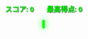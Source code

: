 <!DOCTYPE html>
<html lang="ja">
<head>
  <meta charset="UTF-8" />
  <meta name="viewport" content="width=device-width, initial-scale=1" />
  <title>Snake Game</title>
  <style>
    body {
      background: url('background.jpg') no-repeat center center fixed;
      background-size: cover;
      display: flex;
      flex-direction: column;
      align-items: center;
      justify-content: flex-start;
      height: 100vh;
      margin: 0;
      font-family: 'Segoe UI', Tahoma, Geneva, Verdana, sans-serif;
      color: white;
      position: relative;
    }

    body::before {
      content: '';
      position: absolute;
      top: 0; left: 0;
      width: 100%; height: 100%;
      background: rgba(0, 0, 0, 0.6);
      z-index: -1;
    }

    .scoreboard {
      display: flex;
      gap: 40px;
      margin-top: 20px;
      margin-bottom: 10px;
      font-size: 22px;
      font-weight: bold;
      color: #0f0;
      text-shadow: 1px 1px 2px #000;
    }

    canvas {
      background: #000;
      border: 4px solid #0f0;
      box-shadow: 0 0 20px #0f0;
      border-radius: 10px;
    }

    #newRecord {
      margin-top: 10px;
      font-size: 20px;
      font-weight: bold;
      color: gold;
      display: none;
      animation: blink 1s infinite;
    }

    @keyframes blink {
      0%, 100% { opacity: 1; }
      50% { opacity: 0.3; }
    }

    #gameOver {
      margin-top: 20px;
      font-size: 30px;
      font-weight: bold;
      color: #ff4c4c;
      text-shadow: 2px 2px 5px #000;
      display: none;
    }

    button {
      margin-top: 15px;
      padding: 10px 24px;
      font-size: 18px;
      cursor: pointer;
      border: none;
      border-radius: 8px;
      background: linear-gradient(to right, #4CAF50, #45A049);
      color: white;
      box-shadow: 0 4px 6px rgba(0,0,0,0.3);
      transition: 0.3s ease;
    }

    button:hover {
      background: linear-gradient(to right, #45A049, #3e8e41);
      transform: scale(1.05);
    }
  </style>
</head>
<body>

  <div class="scoreboard">
    <div id="score">スコア: 0</div>
    <div id="bestScore">最高得点: 0</div>
  </div>

  <canvas id="game" width="600" height="600"></canvas>
  <div id="newRecord">🎉 New Record!</div>
  <div id="gameOver">失敗しました ! 頑張れ <button id="restartBtn">再起動</button></div>

  <script>
    const canvas = document.getElementById('game');
    const ctx = canvas.getContext('2d');
    const scoreDisplay = document.getElementById('score');
    const bestScoreDisplay = document.getElementById('bestScore');
    const newRecordDisplay = document.getElementById('newRecord');
    const gameOverDisplay = document.getElementById('gameOver');
    const restartBtn = document.getElementById('restartBtn');

    const box = 20;
    const canvasSize = 600;

    let snake = [];
    let direction = 'RIGHT';
    let food;
    let score;
    let gameInterval;
    let speed;
    let bestScore = localStorage.getItem('bestScore') || 0;

    function init() {
      snake = [{ x: 9 * box, y: 10 * box }];
      direction = 'RIGHT';
      score = 0;
      speed = 140;
      scoreDisplay.textContent = `スコア: ${score}`;
      bestScoreDisplay.textContent = `最高得点: ${bestScore}`;
      newRecordDisplay.style.display = 'none';

      food = {
        x: Math.floor(Math.random() * 30) * box,
        y: Math.floor(Math.random() * 30) * box,
      };

      gameOverDisplay.style.display = 'none';
      if (gameInterval) clearInterval(gameInterval);
      gameInterval = setInterval(draw, speed);
    }

    function draw() {
      ctx.fillStyle = 'rgba(0, 0, 0, 0.92)';
      ctx.fillRect(0, 0, canvasSize, canvasSize);

      const gradient = ctx.createRadialGradient(
        canvasSize / 2, canvasSize / 2, 50,
        canvasSize / 2, canvasSize / 2, 300
      );
      gradient.addColorStop(0, 'rgba(0, 255, 0, 0.15)');
      gradient.addColorStop(1, 'rgba(0, 255, 0, 0)');
      ctx.fillStyle = gradient;
      ctx.fillRect(0, 0, canvasSize, canvasSize);

      ctx.fillStyle = 'white';
      ctx.fillRect(food.x, food.y, box, box);

      for (let i = 0; i < snake.length; i++) {
        const hue = (i * 25) % 360;
        ctx.fillStyle = i === 0 ? 'white' : `hsl(${hue}, 100%, 50%)`;
        ctx.fillRect(snake[i].x, snake[i].y, box, box);
      }

      let snakeX = snake[0].x;
      let snakeY = snake[0].y;

      if (direction === 'LEFT') snakeX -= box;
      else if (direction === 'UP') snakeY -= box;
      else if (direction === 'RIGHT') snakeX += box;
      else if (direction === 'DOWN') snakeY += box;

      if (
        snakeX < 0 || snakeX >= canvasSize ||
        snakeY < 0 || snakeY >= canvasSize ||
        collision({ x: snakeX, y: snakeY }, snake)
      ) {
        clearInterval(gameInterval);
        gameOverDisplay.style.display = 'block';
        return;
      }

      if (snakeX === food.x && snakeY === food.y) {
        score++;
        scoreDisplay.textContent = `スコア: ${score}`;

        if (score > bestScore) {
          bestScore = score;
          localStorage.setItem('bestScore', bestScore);
          bestScoreDisplay.textContent = `最高得点: ${bestScore}`;
          newRecordDisplay.style.display = 'block';
        }

        food = {
          x: Math.floor(Math.random() * 30) * box,
          y: Math.floor(Math.random() * 30) * box,
        };

        if (speed > 30) {
          speed -= 2;
          clearInterval(gameInterval);
          gameInterval = setInterval(draw, speed);
        }
      } else {
        snake.pop();
      }

      snake.unshift({ x: snakeX, y: snakeY });
    }

    function collision(head, array) {
      return array.some(segment => head.x === segment.x && head.y === segment.y);
    }

    document.addEventListener('keydown', (event) => {
      if (event.key === 'ArrowLeft' && direction !== 'RIGHT') direction = 'LEFT';
      else if (event.key === 'ArrowUp' && direction !== 'DOWN') direction = 'UP';
      else if (event.key === 'ArrowRight' && direction !== 'LEFT') direction = 'RIGHT';
      else if (event.key === 'ArrowDown' && direction !== 'UP') direction = 'DOWN';
    });

    restartBtn.addEventListener('click', init);

    init();
  </script>

</body>
</html>
